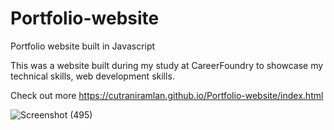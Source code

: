 # Portfolio-website

Portfolio website built in Javascript

This was a website built during my study at CareerFoundry to showcase my technical skills, web development skills.

Check out more 
https://cutraniramlan.github.io/Portfolio-website/index.html


![Screenshot (495)](https://user-images.githubusercontent.com/114728973/224647391-e7f89554-4521-461b-a9b0-f7c7578ba01b.png)
